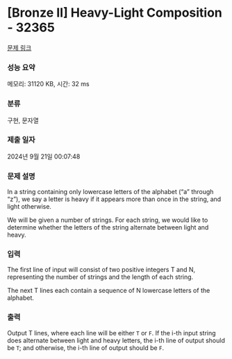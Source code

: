 # [Bronze II] Heavy-Light Composition - 32365 

[문제 링크](https://www.acmicpc.net/problem/32365) 

### 성능 요약

메모리: 31120 KB, 시간: 32 ms

### 분류

구현, 문자열

### 제출 일자

2024년 9월 21일 00:07:48

### 문제 설명

<p>In a string containing only lowercase letters of the alphabet (“a” through “z”), we say a letter is heavy if it appears more than once in the string, and light otherwise.</p>

<p>We will be given a number of strings. For each string, we would like to determine whether the letters of the string alternate between light and heavy.</p>

### 입력 

 <p>The first line of input will consist of two positive integers T and N, representing the number of strings and the length of each string.</p>

<p>The next T lines each contain a sequence of N lowercase letters of the alphabet.</p>

### 출력 

 <p>Output T lines, where each line will be either <code>T</code> or <code>F</code>. If the i-th input string does alternate between light and heavy letters, the i-th line of output should be <code>T</code>; and otherwise, the i-th line of output should be <code>F</code>.</p>

